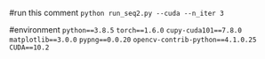 #run this comment
`python run_seq2.py --cuda --n_iter 3`

#environment 
`python==3.8.5`
`torch==1.6.0`
`cupy-cuda101==7.8.0`
`matplotlib==3.0.0`
`pypng==0.0.20`
`opencv-contrib-python==4.1.0.25`
`CUDA==10.2`
